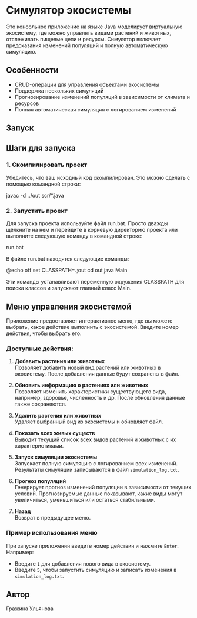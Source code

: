 # Симулятор экосистемы

Это консольное приложение на языке Java моделирует виртуальную экосистему, где можно управлять видами растений и животных, отслеживать пищевые цепи и ресурсы. Симулятор включает предсказания изменений популяций и полную автоматическую симуляцию.

## Особенности
- CRUD-операции для управления объектами экосистемы
- Поддержка нескольких симуляций
- Прогнозирование изменений популяций в зависимости от климата и ресурсов
- Полная автоматическая симуляция с логированием изменений
## Запуск
## Шаги для запуска

### 1. Скомпилировать проект
Убедитесь, что ваш исходный код скомпилирован. Это можно сделать с помощью командной строки:

javac -d ../out scr/*.java

### 2. Запустить проект
Для запуска проекта используйте файл run.bat. Просто дважды щёлкните на нем и перейдите в корневую директорию проекта или выполните следующую команду в командной строке:

run.bat

В файле run.bat находятся следующие команды:

@echo off
set CLASSPATH=.;out
cd out
java Main

Эти команды устанавливают переменную окружения CLASSPATH для поиска классов и запускают главный класс Main.


## Меню управления экосистемой

Приложение предоставляет интерактивное меню, где вы можете выбрать, какое действие выполнить с экосистемой. Введите номер действия, чтобы выбрать его.

### Доступные действия:

1. **Добавить растения или животных**  
   Позволяет добавить новый вид растений или животных в экосистему. После добавления данные будут сохранены в файл.

2. **Обновить информацию о растениях или животных**  
   Позволяет изменить характеристики существующего вида, например, здоровье, численность и др. После обновления данные также сохраняются.

3. **Удалить растения или животных**  
   Удаляет выбранный вид из экосистемы и обновляет файл.

4. **Показать всех живых существ**  
   Выводит текущий список всех видов растений и животных с их характеристиками.

5. **Запуск симуляции экосистемы**  
   Запускает полную симуляцию с логированием всех изменений. Результаты симуляции записываются в файл `simulation_log.txt`.

6. **Прогноз популяций**  
   Генерирует прогноз изменений популяции в зависимости от текущих условий. Прогнозируемые данные показывают, какие виды могут увеличиться, уменьшиться или остаться стабильными.

7. **Назад**  
   Возврат в предыдущее меню.

### Пример использования меню
При запуске приложения введите номер действия и нажмите `Enter`. Например:
- Введите `1` для добавления нового вида в экосистему.
- Введите `5`, чтобы запустить симуляцию и записать изменения в `simulation_log.txt`.

## Автор
Гражина Ульянова
